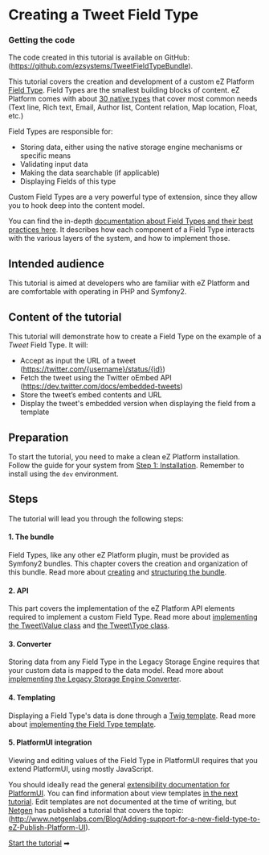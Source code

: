 # Creating a Tweet Field Type

### Getting the code

The code created in this tutorial is available on GitHub: (https://github.com/ezsystems/TweetFieldTypeBundle).

This tutorial covers the creation and development of a custom eZ Platform [Field Type](https://doc.ez.no/display/DEVELOPER/Field+Types+reference).
Field Types are the smallest building blocks of content. eZ Platform comes with about [30 native types](https://doc.ez.no/display/DEVELOPER/Field+Types+reference) that cover most common needs (Text line, Rich text, Email, Author list, Content relation, Map location, Float, etc.)

Field Types are responsible for:

- Storing data, either using the native storage engine mechanisms or specific means
- Validating input data
- Making the data searchable (if applicable)
- Displaying Fields of this type

Custom Field Types are a very powerful type of extension, since they allow you to hook deep into the content model.

You can find the in-depth [documentation about Field Types and their best practices here](https://doc.ez.no/display/DEVELOPER/Field+Type+API+and+best+practices). It describes how each component of a Field Type interacts with the various layers of the system, and how to implement those.

## Intended audience

This tutorial is aimed at developers who are familiar with eZ Platform and are comfortable with operating in PHP and Symfony2.

## Content of the tutorial

This tutorial will demonstrate how to create a Field Type on the example of a *Tweet* Field Type. It will:

- Accept as input the URL of a tweet (https://twitter.com/{username}/status/{id})
- Fetch the tweet using the Twitter oEmbed API (https://dev.twitter.com/docs/embedded-tweets)
- Store the tweet’s embed contents and URL
- Display the tweet's embedded version when displaying the field from a template

## Preparation

To start the tutorial, you need to make a clean eZ Platform installation. Follow the guide for your system from [Step 1: Installation](https://doc.ez.no/display/DEVELOPER/Step+1%3A+Installation). Remember to install using the `dev` environment.

## Steps

The tutorial will lead you through the following steps:

#### 1. The bundle

Field Types, like any other eZ Platform plugin, must be provided as Symfony2 bundles. This chapter covers the creation and organization of this bundle.
Read more about [creating](create_the_bundle.md) and [structuring the bundle](structure_the_bundle.md).

#### 2. API

This part covers the implementation of the eZ Platform API elements required to implement a custom Field Type.
Read more about [implementing the Tweet\\Value class](implement_the_tweet_value_class.md) and [the Tweet\\Type class](implement_the_tweet_type_class.md).

#### 3. Converter

Storing data from any Field Type in the Legacy Storage Engine requires that your custom data is mapped to the data model.
Read more about [implementing the Legacy Storage Engine Converter](implement_the_legacy_storage_engine_converter.md).

#### 4. Templating

Displaying a Field Type's data is done through a [Twig template](http://twig.sensiolabs.org/doc/intro.html).
Read more about [implementing the Field Type template](introduce_a_template.md).

#### 5. PlatformUI integration

Viewing and editing values of the Field Type in PlatformUI requires that you extend PlatformUI, using mostly JavaScript.

You should ideally read the general [extensibility documentation for PlatformUI](https://doc.ez.no/display/DEVELOPER/Extending+eZ+Platform+UI). You can find information about view templates [in the next tutorial](https://doc.ez.no/display/DEVELOPER/Define+a+View). Edit templates are not documented at the time of writing, but [Netgen](http://www.netgenlabs.com/) has published a tutorial that covers the topic: (http://www.netgenlabs.com/Blog/Adding-support-for-a-new-field-type-to-eZ-Publish-Platform-UI).

[Start the tutorial](build_the_bundle.md) ➡
